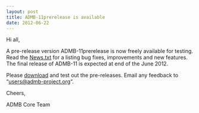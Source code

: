 ```yaml
---
layout: post
title: ADMB-11prerelease is available 
date: 2012-06-22
---
```

Hi all,

A pre-release version ADMB-11prerelease is now freely available for testing.  Read
the [News.txt](http://www.admb-project.org/svn/tags/admb-11prerelease/NEWS.txt) for a listing bug fixes, improvements and new features.  The
final release of ADMB-11 is expected at end of the June 2012.

Please [download](http://www.admb-project.org/downloads/ADMB-11prerelease) and test out the pre-releases.  Email any feedback to
“users@admb-project.org“.

Cheers,

ADMB Core Team

